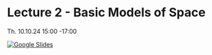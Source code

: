 # Lecture 2 - Basic Models of Space

Th. 10.10.24 15:00 -17:00

[![Google Slides](../figs/preface.png)]()